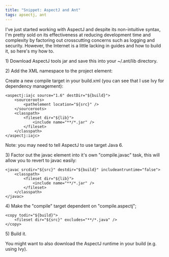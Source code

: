```yaml
---
title: "Snippet: AspectJ and Ant"
tags: apsectj, ant
---
```

<p>I've just started working with AspectJ and despite its non-intuitive syntax, I'm pretty sold on its effectiveness at reducing development time and complexity by factoring out crosscutting concerns such as logging and security. However, the Internet is a little lacking in guides and how to build it, so here's my how to. </p>

<p>1) Download AspectJ tools jar and save this into your ~/.ant/lib directory. </p>

<p>2) Add the XML namespace to the project element:</p>

<p>Create a new compile target in your build.xml (you can see that I use Ivy for dependency management):</p>

	<aspectj:iajc source="1.6" destDir="${build}">
		<sourceroots>
			<pathelement location="${src}" />
		</sourceroots>
		<classpath>
			<fileset dir="${lib}">
				<include name="**/*.jar" />
			</fileset>
		</classpath>
	</aspectj:iajc>


<p>Note: you may need to tell AspectJ to use target Java 6.</p>

<p>3) Factor out the javac element into it's own "compile.javac" task, this will allow you to revert to javac easily:</p>


	<javac srcdir="${src}" destdir="${build}" includeantruntime="false">
		<classpath>
			<fileset dir="${lib}">
				<include name="**/*.jar" />
			</fileset>
		</classpath>
	</javac>

<p>4) Make the "compile" target dependent on "compile.aspectj";</p>

	<copy todir="${build}">
		<fileset dir="${src}" excludes="**/*.java" />
	</copy>

<p>5) Build it.</p>

<p>You might want to also download the AspectJ runtime in your build (e.g. using Ivy). </p>
